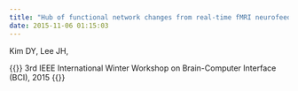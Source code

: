 ```yaml
---
title: "Hub of functional network changes from real-time fMRI neurofeedback on heavy smokers,"
date: 2015-11-06 01:15:03
---
```


Kim DY, Lee JH, 

{{<format bright-green>}}
3rd IEEE International Winter Workshop on Brain-Computer Interface (BCI), 2015
{{</format>}}